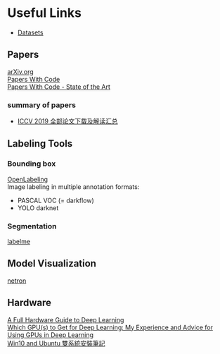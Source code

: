 # Useful Links

* [Datasets](links/datasets.md)

## Papers
[arXiv.org](https://arxiv.org/)  
[Papers With Code](https://paperswithcode.com)  
[Papers With Code - State of the Art](https://paperswithcode.com/sota)  

### summary of papers
* [ICCV 2019 全部论文下载及解读汇总](http://bbs.cvmart.net/topics/447/iccv2019)

## Labeling Tools
### Bounding box
[OpenLabeling](https://github.com/Cartucho/OpenLabeling)  
Image labeling in multiple annotation formats:
* PASCAL VOC (= darkflow)
* YOLO darknet  
### Segmentation
[labelme](https://github.com/wkentaro/labelme)

## Model Visualization
[netron](https://lutzroeder.github.io/netron/)

## Hardware
[A Full Hardware Guide to Deep Learning](https://timdettmers.com/2018/12/16/deep-learning-hardware-guide/)  
[Which GPU(s) to Get for Deep Learning: My Experience and Advice for Using GPUs in Deep Learning](https://timdettmers.com/2019/04/03/which-gpu-for-deep-learning/)  
[Win10 and Ubuntu 雙系統安裝筆記](https://medium.com/caesars-study-review-on-web-development/win10-and-ubuntu-%E9%9B%99%E7%B3%BB%E7%B5%B1%E5%AE%89%E8%A3%9D%E7%AD%86%E8%A8%98-bc824bef7fb4)
